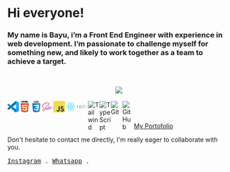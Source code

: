 <h1>
    Hi everyone!
</h1>

<h3>
    My name is Bayu, i’m a Front End Engineer with experience in web development. 
    I’m passionate to challenge myself for something new, and likely to work together as a team to achieve a target.
</h3>

</br>

<p align="center">
    <a 
        href="https://git.io/streak-stats" 
    >
        <img src="https://github-readme-streak-stats.herokuapp.com?user=setyantyuda&theme=dark&card_width=491"/>
    </a>
</p>

<img align="left" alt="Visual Studio Code" width="26px" src="https://raw.githubusercontent.com/github/explore/80688e429a7d4ef2fca1e82350fe8e3517d3494d/topics/visual-studio-code/visual-studio-code.png" />
<img align="left" alt="HTML5" width="26px" src="https://raw.githubusercontent.com/github/explore/80688e429a7d4ef2fca1e82350fe8e3517d3494d/topics/html/html.png" />
<img align="left" alt="CSS3" width="26px" src="https://raw.githubusercontent.com/github/explore/80688e429a7d4ef2fca1e82350fe8e3517d3494d/topics/css/css.png" />
<img align="left" alt="Sass" width="26px" src="https://raw.githubusercontent.com/github/explore/80688e429a7d4ef2fca1e82350fe8e3517d3494d/topics/sass/sass.png" />
<img align="left" alt="JavaScript" width="26px" src="https://raw.githubusercontent.com/github/explore/80688e429a7d4ef2fca1e82350fe8e3517d3494d/topics/javascript/javascript.png" />
<img align="left" alt="React" width="26px" src="https://raw.githubusercontent.com/github/explore/80688e429a7d4ef2fca1e82350fe8e3517d3494d/topics/react/react.png" />
<img align="left" alt="Next" width="26px" src="https://raw.githubusercontent.com/github/explore/28b02bbc9ad9f7a503c43775aebeb515dc2da5fc/topics/nextjs/nextjs.png" />
<img align="left" alt="Tailwind" width="26px" src="https://img.icons8.com/plasticine/100/null/tailwind_css.png" />
<img align="left" alt="TypeScript" width="26px" src="https://img.icons8.com/fluency/48/null/typescript--v2.png" />
<img align="left" alt="Git" width="26px" src="https://img.icons8.com/color/48/null/git.png" />
<img align="left" alt="GitHub" width="26px" src="https://img.icons8.com/ios-filled/50/FFFFFF/github.png" />

</br>
</br>

<a href="https://setyantyuda-porto.vercel.app/" target="_blank" rel="noreferrer">My Portofolio</a>

<p>Don't hesitate to contact me directly, I'm really eager to collaborate with you.</p>

<samp>
  <a href="https://instagram.com/im.yourtype">Instagram</a> . 
  <a href="https://wa.me/6282211768786">Whatsapp</a> . 
</samp>
